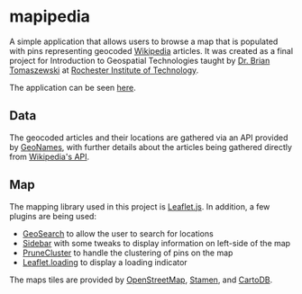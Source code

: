 # mapipedia

A simple application that allows users to browse a map that is populated with pins representing geocoded [Wikipedia](https://www.wikipedia.org/) articles. It was created as a final project for Introduction to Geospatial Technologies taught by [Dr. Brian Tomaszewski](https://people.rit.edu/bmtski/) at [Rochester Institute of Technology](http://www.rit.edu/).

The application can be seen [here](http://www.mapipedia.win/).

## Data

The geocoded articles and their locations are gathered via an API provided by [GeoNames](http://www.geonames.org/), with further details about the articles being gathered directly from [Wikipedia's API](https://en.wikipedia.org/w/api.php).

## Map

The mapping library used in this project is [Leaflet.js](http://leafletjs.com/). In addition, a few plugins are being used:
* [GeoSearch](https://github.com/smeijer/L.GeoSearch) to allow the user to search for locations
* [Sidebar](https://github.com/Turbo87/leaflet-sidebar) with some tweaks to display information on left-side of the map
* [PruneCluster](https://github.com/SINTEF-9012/PruneCluster) to handle the clustering of pins on the map
* [Leaflet.loading](https://github.com/ebrelsford/Leaflet.loading) to display a loading indicator

The maps tiles are provided by [OpenStreetMap](https://www.openstreetmap.org/), [Stamen](http://maps.stamen.com), and [CartoDB](https://carto.com/location-data-services/basemaps/).
